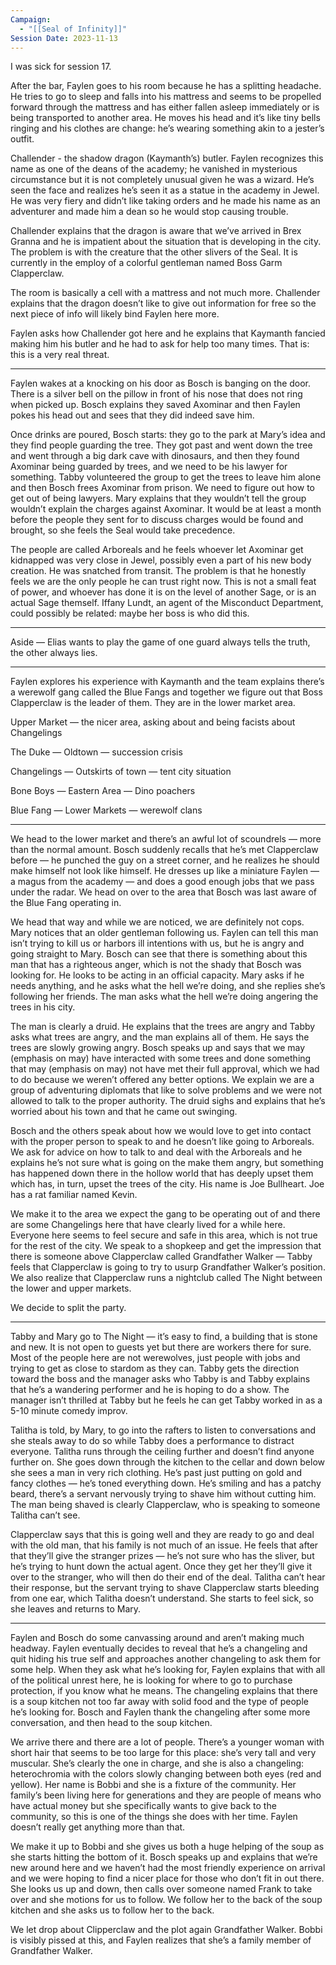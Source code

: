 ```yaml
---
Campaign:
  - "[[Seal of Infinity]]"
Session Date: 2023-11-13
---
```

I was sick for session 17.

After the bar, Faylen goes to his room because he has a splitting headache. He tries to go to sleep and falls into his mattress and seems to be propelled forward through the mattress and has either fallen asleep immediately or is being transported to another area. He moves his head and it’s like tiny bells ringing and his clothes are change: he’s wearing something akin to a jester’s outfit.

Challender - the shadow dragon (Kaymanth’s) butler. Faylen recognizes this name as one of the deans of the academy; he vanished in mysterious circumstance but it is not completely unusual given he was a wizard. He’s seen the face and realizes he’s seen it as a statue in the academy in Jewel. He was very fiery and didn’t like taking orders and he made his name as an adventurer and made him a dean so he would stop causing trouble.

Challender explains that the dragon is aware that we’ve arrived in Brex Granna and he is impatient about the situation that is developing in the city. The problem is with the creature that the other slivers of the Seal. It is currently in the employ of a colorful gentleman named Boss Garm Clapperclaw.

The room is basically a cell with a mattress and not much more. Challender explains that the dragon doesn’t like to give out information for free so the next piece of info will likely bind Faylen here more.

Faylen asks how Challender got here and he explains that Kaymanth fancied making him his butler and he had to ask for help too many times. That is: this is a very real threat.

---

Faylen wakes at a knocking on his door as Bosch is banging on the door. There is a silver bell on the pillow in front of his nose that does not ring when picked up. Bosch explains they saved Axominar and then Faylen pokes his head out and sees that they did indeed save him.

Once drinks are poured, Bosch starts: they go to the park at Mary’s idea and they find people guarding the tree. They got past and went down the tree and went through a big dark cave with dinosaurs, and then they found Axominar being guarded by trees, and we need to be his lawyer for something. Tabby volunteered the group to get the trees to leave him alone and then Bosch frees Axominar from prison. We need to figure out how to get out of being lawyers. Mary explains that they wouldn’t tell the group wouldn’t explain the charges against Axominar. It would be at least a month before the people they sent for to discuss charges would be found and brought, so she feels the Seal would take precedence.

The people are called Arboreals and he feels whoever let Axominar get kidnapped was very close in Jewel, possibly even a part of his new body creation. He was snatched from transit. The problem is that he honestly feels we are the only people he can trust right now. This is not a small feat of power, and whoever has done it is on the level of another Sage, or is an actual Sage themself. Iffany Lundt, an agent of the Misconduct Department, could possibly be related: maybe her boss is who did this.

---

Aside — Elias wants to play the game of one guard always tells the truth, the other always lies.

---

Faylen explores his experience with Kaymanth and the team explains there’s a werewolf gang called the Blue Fangs and together we figure out that Boss Clapperclaw is the leader of them. They are in the lower market area.

Upper Market — the nicer area, asking about and being facists about Changelings

The Duke — Oldtown — succession crisis

Changelings — Outskirts of town — tent city situation

Bone Boys — Eastern Area — Dino poachers

Blue Fang — Lower Markets — werewolf clans

---

We head to the lower market and there’s an awful lot of scoundrels — more than the normal amount. Bosch suddenly recalls that he’s met Clapperclaw before — he punched the guy on a street corner, and he realizes he should make himself not look like himself. He dresses up like a miniature Faylen — a magus from the academy — and does a good enough jobs that we pass under the radar. We head on over to the area that Bosch was last aware of the Blue Fang operating in.

We head that way and while we are noticed, we are definitely not cops. Mary notices that an older gentleman following us. Faylen can tell this man isn’t trying to kill us or harbors ill intentions with us, but he is angry and going straight to Mary. Bosch can see that there is something about this man that has a righteous anger, which is not the shady that Bosch was looking for. He looks to be acting in an official capacity. Mary asks if he needs anything, and he asks what the hell we’re doing, and she replies she’s following her friends. The man asks what the hell we’re doing angering the trees in his city.

The man is clearly a druid. He explains that the trees are angry and Tabby asks what trees are angry, and the man explains all of them. He says the trees are slowly growing angry. Bosch speaks up and says that we may (emphasis on may) have interacted with some trees and done something that may (emphasis on may) not have met their full approval, which we had to do because we weren’t offered any better options. We explain we are a group of adventuring diplomats that like to solve problems and we were not allowed to talk to the proper authority. The druid sighs and explains that he’s worried about his town and that he came out swinging.

Bosch and the others speak about how we would love to get into contact with the proper person to speak to and he doesn’t like going to Arboreals. We ask for advice on how to talk to and deal with the Arboreals and he explains he’s not sure what is going on the make them angry, but something has happened down there in the hollow world that has deeply upset them which has, in turn, upset the trees of the city. His name is Joe Bullheart. Joe has a rat familiar named Kevin.

We make it to the area we expect the gang to be operating out of and there are some Changelings here that have clearly lived for a while here. Everyone here seems to feel secure and safe in this area, which is not true for the rest of the city. We speak to a shopkeep and get the impression that there is someone above Clapperclaw called Grandfather Walker — Tabby feels that Clapperclaw is going to try to usurp Grandfather Walker’s position. We also realize that Clapperclaw runs a nightclub called The Night between the lower and upper markets.

We decide to split the party.

---

Tabby and Mary go to The Night — it’s easy to find, a building that is stone and new. It is not open to guests yet but there are workers there for sure. Most of the people here are not werewolves, just people with jobs and trying to get as close to stardom as they can. Tabby gets the direction toward the boss and the manager asks who Tabby is and Tabby explains that he’s a wandering performer and he is hoping to do a show. The manager isn’t thrilled at Tabby but he feels he can get Tabby worked in as a 5-10 minute comedy improv.

Talitha is told, by Mary, to go into the rafters to listen to conversations and she steals away to do so while Tabby does a performance to distract everyone. Talitha runs through the ceiling further and doesn’t find anyone further on. She goes down through the kitchen to the cellar and down below she sees a man in very rich clothing. He’s past just putting on gold and fancy clothes — he’s toned everything down. He’s smiling and has a patchy beard, there’s a servant nervously trying to shave him without cutting him. The man being shaved is clearly Clapperclaw, who is speaking to someone Talitha can’t see.

Clapperclaw says that this is going well and they are ready to go and deal with the old man, that his family is not much of an issue. He feels that after that they’ll give the stranger prizes — he’s not sure who has the sliver, but he’s trying to hunt down the actual agent. Once they get her they’ll give it over to the stranger, who will then do their end of the deal. Talitha can’t hear their response, but the servant trying to shave Clapperclaw starts bleeding from one ear, which Talitha doesn’t understand. She starts to feel sick, so she leaves and returns to Mary.

---

Faylen and Bosch do some canvassing around and aren’t making much headway. Faylen eventually decides to reveal that he’s a changeling and quit hiding his true self and approaches another changeling to ask them for some help. When they ask what he’s looking for, Faylen explains that with all of the political unrest here, he is looking for where to go to purchase protection, if you know what he means. The changeling explains that there is a soup kitchen not too far away with solid food and the type of people he’s looking for. Bosch and Faylen thank the changeling after some more conversation, and then head to the soup kitchen.

We arrive there and there are a lot of people. There’s a younger woman with short hair that seems to be too large for this place: she’s very tall and very muscular. She’s clearly the one in charge, and she is also a changeling: heterochromia with the colors slowly changing between both eyes (red and yellow). Her name is Bobbi and she is a fixture of the community. Her family’s been living here for generations and they are people of means who have actual money but she specifically wants to give back to the community, so this is one of the things she does with her time. Faylen doesn’t really get anything more than that.

We make it up to Bobbi and she gives us both a huge helping of the soup as she starts hitting the bottom of it. Bosch speaks up and explains that we’re new around here and we haven’t had the most friendly experience on arrival and we were hoping to find a nicer place for those who don’t fit in out there. She looks us up and down, then calls over someone named Frank to take over and she motions for us to follow. We follow her to the back of the soup kitchen and she asks us to follow her to the back.

We let drop about Clipperclaw and the plot again Grandfather Walker. Bobbi is visibly pissed at this, and Faylen realizes that she’s a family member of Grandfather Walker.